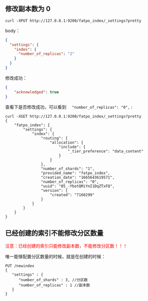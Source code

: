 ## 修改副本数为 0
```text
curl -XPUT http://127.0.0.1:9200/fatpo_index/_settings?pretty
```
body：
```json
{
  "settings": {
    "index": {
      "number_of_replicas": "2"
    }
  }
}
```
修改成功：
```json
{
    "acknowledged": true
}
```
查看下是否修改成功，可以看到 `  "number_of_replicas": "0",` : 
```text
curl -XGET http://127.0.0.1:9200/fatpo_index/_settings?pretty
{
    "fatpo_index": {
        "settings": {
            "index": {
                "routing": {
                    "allocation": {
                        "include": {
                            "_tier_preference": "data_content"
                        }
                    }
                },
                "number_of_shards": "1",
                "provided_name": "fatpo_index",
                "creation_date": "1665643619571",
                "number_of_replicas": "0",
                "uuid": "05_-YbotQMiYnI1DqZTxFQ",
                "version": {
                    "created": "7160299"
                }
            }
        }
    }
}
```


## 已经创建的索引不能修改分区数量
<font color='red'>注意：已经创建的索引只能修改副本数，不能修改分区数！！！</font>

唯一能够配置分区数量的时候，就是在创建的时候：
```text
PUT /newindex
{
   "settings" : {
      "number_of_shards" : 3, //分区数
      "number_of_replicas" : 1 //副本数
   }
}
```